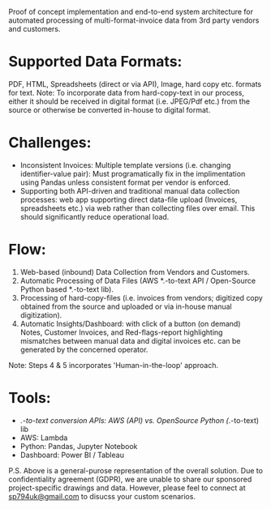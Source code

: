 Proof of concept implementation and end-to-end system architecture for automated processing of multi-format-invoice data from 3rd party vendors and customers.

# Supported Data Formats: 
PDF, HTML, Spreadsheets (direct or via API), Image, hard copy etc. formats for text.
Note: To incorporate data from hard-copy-text in our process, either it should be received in digital format (i.e. JPEG/Pdf etc.) from the source or otherwise be converted in-house to digital format.

# Challenges:
- Inconsistent Invoices: Multiple template versions (i.e. changing identifier-value pair): Must programatically fix in the implimentation using Pandas unless consistent format per vendor is enforced.
- Supporting both API-driven and traditional manual data collection processes: web app supporting direct data-file upload (Invoices, spreadsheets etc.) via web rather than collecting files over email. This should significantly reduce operational load.

# Flow:
1. Web-based (inbound) Data Collection from Vendors and Customers.
2. Automatic Processing of Data Files (AWS *.-to-text API / Open-Source Python based *.-to-text lib).
3. Processing of hard-copy-files (i.e. invoices from vendors; digitized copy obtained from the source and uploaded or via in-house manual digitization).
4. Automatic Insights/Dashboard: with click of a button (on demand) Notes, Customer Invoices, and Red-flags-report highlighting mismatches between manual data and digital invoices etc. can be generated by the concerned operator.

Note: Steps 4 & 5 incorporates 'Human-in-the-loop' approach.

# Tools:
- *.-to-text conversion APIs: AWS (API) vs. OpenSource Python (*.-to-text) lib
- AWS: Lambda
- Python: Pandas, Jupyter Notebook
- Dashboard: Power BI / Tableau


P.S. Above is a general-purose representation of the overall solution. Due to confidentiality agreement (GDPR), we are unable to share our sponsored project-specific drawings and data. However, please feel to connect at sp794uk@gmail.com to disucss your custom scenarios.
